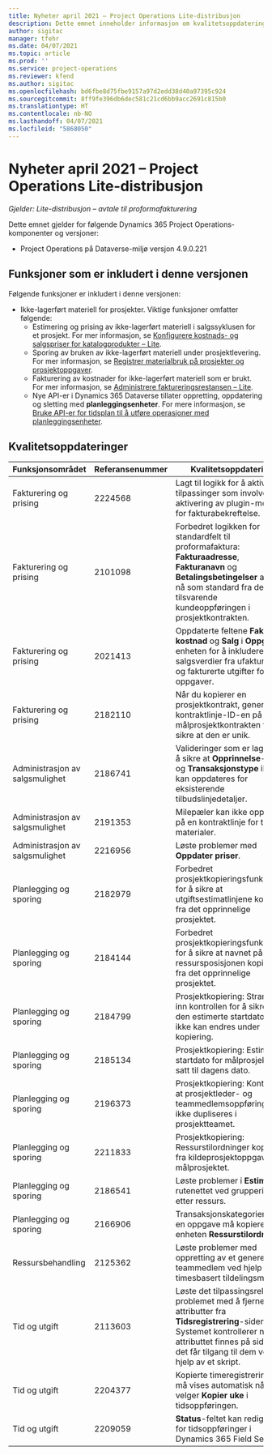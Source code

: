 ```yaml
---
title: Nyheter april 2021 – Project Operations Lite-distribusjon
description: Dette emnet inneholder informasjon om kvalitetsoppdateringene som er tilgjengelige i april 2021-versjonen av Project Operations Lite-distribusjonen.
author: sigitac
manager: tfehr
ms.date: 04/07/2021
ms.topic: article
ms.prod: ''
ms.service: project-operations
ms.reviewer: kfend
ms.author: sigitac
ms.openlocfilehash: bd6fbe8d75fbe9157a97d2edd38d40a97395c924
ms.sourcegitcommit: 8ff9fe396db6dec581c21cd6bb9acc2691c815b0
ms.translationtype: HT
ms.contentlocale: nb-NO
ms.lasthandoff: 04/07/2021
ms.locfileid: "5868050"
---
```

# <a name="whats-new-april-2021---project-operations-lite-deployment"></a>Nyheter april 2021 – Project Operations Lite-distribusjon

_Gjelder: Lite-distribusjon – avtale til proformafakturering_

Dette emnet gjelder for følgende Dynamics 365 Project Operations-komponenter og versjoner:

  - Project Operations på Dataverse-miljø versjon 4.9.0.221 

## <a name="features-included-in-this-release"></a>Funksjoner som er inkludert i denne versjonen

Følgende funksjoner er inkludert i denne versjonen:

- Ikke-lagerført materiell for prosjekter. Viktige funksjoner omfatter følgende:
  - Estimering og prising av ikke-lagerført materiell i salgssyklusen for et prosjekt. For mer informasjon, se [Konfigurere kostnads- og salgspriser for katalogprodukter – Lite](../pricing-costing/set-up-cost-sales-rates-catalog-products.md).
  - Sporing av bruken av ikke-lagerført materiell under prosjektlevering. For mer informasjon, se [Registrer materialbruk på prosjekter og prosjektoppgaver](../../material/material-usage-log.md).
  - Fakturering av kostnader for ikke-lagerført materiell som er brukt. For mer informasjon, se [Administrere faktureringsrestansen – Lite](../proforma-invoicing/manage-billing-backlog-sales.md#product-billing-backlog).
  - Nye API-er i Dynamics 365 Dataverse tillater oppretting, oppdatering og sletting med **planleggingsenheter**. For mere informasjon, se [Bruke API-er for tidsplan til å utføre operasjoner med planleggingsenheter](../../project-management/schedule-api-preview.md).

## <a name="quality-updates"></a>Kvalitetsoppdateringer

| **Funksjonsområdet** | **Referansenummer** | **Kvalitetsoppdatering** |
| --- | --- | --- |
| Fakturering og prising | 2224568 | Lagt til logikk for å aktivere tilpassinger som involverer aktivering av plugin-modulen for fakturabekreftelse. |
| Fakturering og prising | 2101098 | Forbedret logikken for standardfelt til proformafaktura: **Fakturaadresse**, **Fakturanavn** og **Betalingsbetingelser** angis nå som standard fra den tilsvarende kundeoppføringen i prosjektkontrakten. |
| Fakturering og prising | 2021413 | Oppdaterte feltene **Faktisk kostnad** og **Salg** i **Oppgave**-enheten for å inkludere salgsverdier fra ufakturerte og fakturerte utgifter for oppgaver. |
| Fakturering og prising | 2182110 | Når du kopierer en prosjektkontrakt, genereres kontraktlinje-ID-en på nytt i målprosjektkontrakten for å sikre at den er unik. |
| Administrasjon av salgsmulighet | 2186741 | Valideringer som er lagt til for å sikre at **Opprinnelse**-feltet og **Transaksjonstype** ikke kan oppdateres for eksisterende tilbudslinjedetaljer. |
| Administrasjon av salgsmulighet | 2191353 | Milepæler kan ikke opprettes på en kontraktlinje for tid og materialer. |
| Administrasjon av salgsmulighet | 2216956 | Løste problemer med **Oppdater priser**. |
| Planlegging og sporing | 2182979 | Forbedret prosjektkopieringsfunksjonen for å sikre at utgiftsestimatlinjene kopieres fra det opprinnelige prosjektet. |
| Planlegging og sporing | 2184144 | Forbedret prosjektkopieringsfunksjonen for å sikre at navnet på ressursposisjonen kopieres fra det opprinnelige prosjektet. |
| Planlegging og sporing | 2184799 | Prosjektkopiering: Strammet inn kontrollen for å sikre at den estimerte startdatoen ikke kan endres under kopiering. |
| Planlegging og sporing | 2185134 | Prosjektkopiering: Estimert startdato for målprosjektet er satt til dagens dato. |
| Planlegging og sporing | 2196373 | Prosjektkopiering: Kontroller at prosjektleder- og teammedlemsoppføringer ikke dupliseres i prosjektteamet. |
| Planlegging og sporing | 2211833 | Prosjektkopiering: Ressurstilordninger kopieres fra kildeprosjektoppgaven til målprosjektet. |
| Planlegging og sporing | 2186541 | Løste problemer i **Estimater**-rutenettet ved gruppering etter ressurs. |
| Planlegging og sporing | 2166906 | Transaksjonskategorien fra en oppgave må kopieres til enheten **Ressurstilordning**. |
| Ressursbehandling | 2125362 | Løste problemer med oppretting av et generelt teammedlem ved hjelp av en timesbasert tildelingsmetode. |
| Tid og utgift | 2113603 | Løste det tilpassingsrelaterte problemet med å fjerne attributter fra **Tidsregistrering**-siden. Systemet kontrollerer nå om attributtet finnes på siden før det får tilgang til dem ved hjelp av et skript. |
| Tid og utgift | 2204377 | Kopierte timeregistreringer må vises automatisk når du velger **Kopier uke** i tidsoppføringen. |
| Tid og utgift | 2209059 | **Status**-feltet kan redigeres for tidsoppføringer i Dynamics 365 Field Service. |
